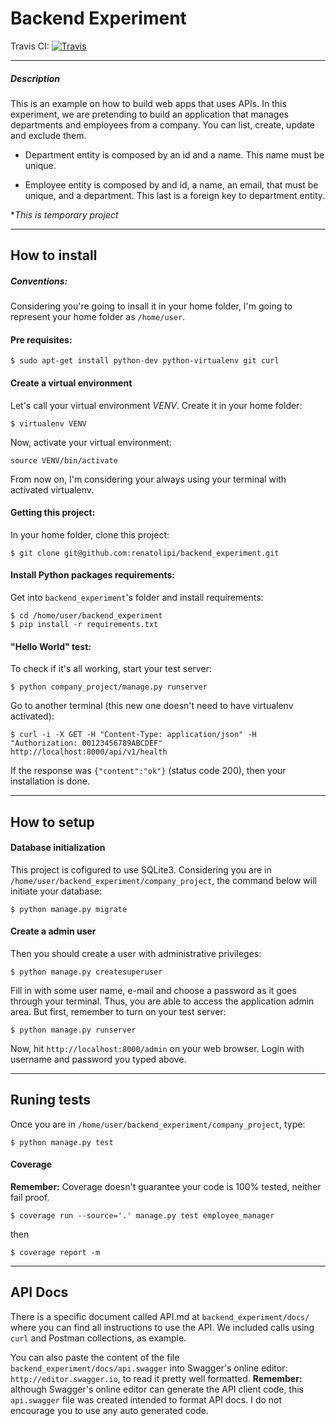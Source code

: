 # Backend Experiment

Travis CI: [![Travis](https://api.travis-ci.org/renatolipi/backend_experiment.svg?branch=master)](https://travis-ci.org/renatolipi/backend_experiment)

---

##### Description
This is an example on how to build web apps that uses APIs. In this experiment, we are pretending to build an application that manages departments and employees from a company. You can list, create, update and exclude them.

* Department entity is composed by an id and a name. This name must be unique.

* Employee entity is composed by and id, a name, an email, that must be unique, and a department. This last is a foreign key to department entity.

*_This is temporary project_

---

## How to install

##### Conventions:
Considering you're going to insall it in your home folder, I'm going to represent your home folder as `/home/user`.

#### Pre requisites:
```
$ sudo apt-get install python-dev python-virtualenv git curl
```

#### Create a virtual environment
Let's call your virtual environment *VENV*. Create it in your home folder:
```
$ virtualenv VENV
```
Now, activate your virtual environment:
```
source VENV/bin/activate
```
From now on, I'm considering your always using your terminal with activated virtualenv.

#### Getting this project:
In your home folder, clone this project:
```
$ git clone git@github.com:renatolipi/backend_experiment.git
```

#### Install Python packages requirements:
Get into `backend_experiment`'s folder and install requirements:
```
$ cd /home/user/backend_experiment
$ pip install -r requirements.txt
```

#### "Hello World" test:
To check if it's all working, start your test server:
```
$ python company_project/manage.py runserver
```
Go to another terminal (this new one doesn't need to have virtualenv activated):
```
$ curl -i -X GET -H "Content-Type: application/json" -H "Authorization: 00123456789ABCDEF"  http://localhost:8000/api/v1/health
```
If the response was `{"content":"ok"}` (status code 200), then your installation is done.

---

## How to setup

#### Database initialization
This project is cofigured to use SQLite3. Considering you are in `/home/user/backend_experiment/company_project`, the command below will initiate your database:
```
$ python manage.py migrate
```

#### Create a admin user
Then you should create a user with administrative privileges:
```
$ python manage.py createsuperuser
```
Fill in with some user name, e-mail and choose a password as it goes through your terminal. Thus, you are able to access the application admin area. But first, remember to turn on your test server:
```
$ python manage.py runserver
```
Now, hit `http://localhost:8000/admin` on your web browser. Login with username and password you typed above.

---

## Runing tests
 Once you are in `/home/user/backend_experiment/company_project`, type:
 ```
 $ python manage.py test
 ```

#### Coverage

 **Remember:** Coverage doesn't guarantee your code is 100% tested, neither fail proof.

 ```
 $ coverage run --source='.' manage.py test employee_manager
 ```

then

```
$ coverage report -m
```


 ---

 ## API Docs

  There is a specific document called API.md at `backend_experiment/docs/` where you can find all instructions to use the API. We included calls using `curl` and Postman collections, as example.

  You can also paste the content of the file `backend_experiment/docs/api.swagger` into Swagger's online editor: `http://editor.swagger.io`, to read it pretty well formatted. **Remember:** although Swagger's online editor can generate the API client code, this `api.swagger` file was created intended to format API docs. I do not encourage you to use any auto generated code.


